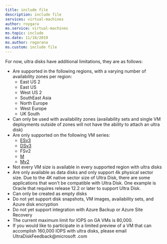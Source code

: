 ```yaml
---
title: include file
description: include file
services: virtual-machines
author: roygara
ms.service: virtual-machines
ms.topic: include
ms.date: 11/18/2019
ms.author: rogarana
ms.custom: include file
---
```

For now, ultra disks have additional limitations, they are as follows:

- Are supported in the following regions, with a varying number of availability zones per region:
    - East US 2
    - East US
    - West US 2
    - SouthEast Asia
    - North Europe
    - West Europe
    - UK South 
- Can only be used with availability zones (availability sets and single VM deployments outside of zones will not have the ability to attach an ultra disk)
- Are only supported on the following VM series:
    - [ESv3](https://azure.microsoft.com/blog/introducing-the-new-dv3-and-ev3-vm-sizes/)
    - [DSv3](https://azure.microsoft.com/blog/introducing-the-new-dv3-and-ev3-vm-sizes/)
    - FSv2
    - [M](../articles/virtual-machines/workloads/sap/hana-vm-operations-storage.md)
    - [Mv2](../articles/virtual-machines/workloads/sap/hana-vm-operations-storage.md)
- Not every VM size is available in every supported region with ultra disks
- Are only available as data disks and only support 4k physical sector size. Due to the 4K native sector size of Ultra Disk, there are some applications that won't be compatible with Ultra Disk. One example is Oracle that requires release 12.2 or later to support Ultra Disk.  
- Can only be created as empty disks  
- Do not yet support disk snapshots, VM images, availability sets, and Azure disk encryption
- Do not yet support integration with Azure Backup or Azure Site Recovery
- The current maximum limit for IOPS on GA VMs is 80,000.
- If you would like to participate in a limited preview of a VM that can accomplish 160,000 IOPS with ultra disks, please email UltraDiskFeedback@microsoft .com